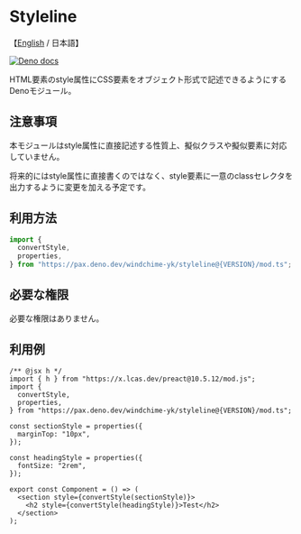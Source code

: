 # Styleline

【[English](./README.md) / 日本語】

[![Deno docs](https://img.shields.io/badge/deno-docs-green?logo=deno)](https://doc.deno.land/https://raw.githubusercontent.com/windchime-yk/styleline/main/mod.ts)

HTML要素のstyle属性にCSS要素をオブジェクト形式で記述できるようにするDenoモジュール。

## 注意事項

本モジュールはstyle属性に直接記述する性質上、擬似クラスや擬似要素に対応していません。

将来的にはstyle属性に直接書くのではなく、style要素に一意のclassセレクタを出力するように変更を加える予定です。

## 利用方法

```typescript
import {
  convertStyle,
  properties,
} from "https://pax.deno.dev/windchime-yk/styleline@{VERSION}/mod.ts";
```

## 必要な権限

必要な権限はありません。

## 利用例

```tsx
/** @jsx h */
import { h } from "https://x.lcas.dev/preact@10.5.12/mod.js";
import {
  convertStyle,
  properties,
} from "https://pax.deno.dev/windchime-yk/styleline@{VERSION}/mod.ts";

const sectionStyle = properties({
  marginTop: "10px",
});

const headingStyle = properties({
  fontSize: "2rem",
});

export const Component = () => (
  <section style={convertStyle(sectionStyle)}>
    <h2 style={convertStyle(headingStyle)}>Test</h2>
  </section>
);
```
